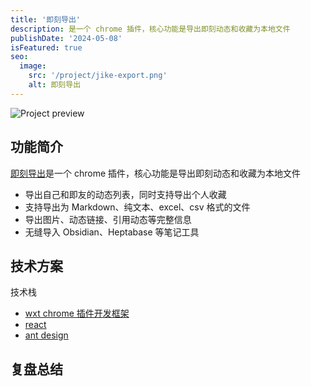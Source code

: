 ```yaml
---
title: '即刻导出'
description: 是一个 chrome 插件，核心功能是导出即刻动态和收藏为本地文件
publishDate: '2024-05-08'
isFeatured: true
seo:
  image:
    src: '/project/jike-export.png'
    alt: 即刻导出
---
```


![Project preview](/project/jike-export.png)

## 功能简介

[即刻导出](https://jike-export.wujieli.com/)是一个 chrome 插件，核心功能是导出即刻动态和收藏为本地文件

- 导出自己和即友的动态列表，同时支持导出个人收藏
- 支持导出为 Markdown、纯文本、excel、csv 格式的文件
- 导出图片、动态链接、引用动态等完整信息
- 无缝导入 Obsidian、Heptabase 等笔记工具

## 技术方案

技术栈

- [wxt chrome 插件开发框架](https://wxt.dev/)
- [react](https://react.dev/)
- [ant design](https://ant-design.antgroup.com/index-cn)

## 复盘总结
